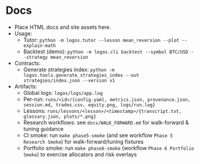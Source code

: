 # Docs

- Place HTML docs and site assets here.
- Usage:
  - Tutor: `python -m logos.tutor --lesson mean_reversion --plot --explain-math`
  - Backtest (demo): `python -m logos.cli backtest --symbol BTC/USD --strategy mean_reversion`
- Contracts:
  - Generate strategies index: `python -m logos.tools.generate_strategies_index --out strategies/index.json --version v1`
- Artifacts:
  - Global logs: `logos/logs/app.log`
  - Per-run: `runs/<id>/{config.yaml, metrics.json, provenance.json, session.md, trades.csv, equity.png, logs/run.log}`
  - Lessons: `runs/lessons/<lesson>/<timestamp>/{transcript.txt, glossary.json, plots/*.png}`
  - Research workflows: see `docs/WALK_FORWARD.md` for walk-forward & tuning guidance
  - CI smoke: run `make phase5-smoke` (and see workflow `Phase 5 Research Smoke`) for walk-forward/tuning fixtures
  - Portfolio smoke: run `make phase6-smoke` (workflow `Phase 6 Portfolio Smoke`) to exercise allocators and risk overlays